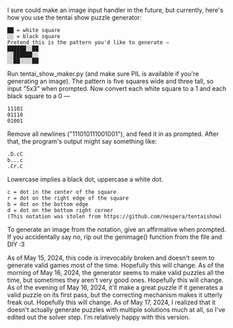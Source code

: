 I sure could make an image input handler in the future, but currently, here's how you use the tentai show puzzle generator:
```
██ = white square
░░ = black square
Pretend this is the pattern you'd like to generate —
██████░░██
░░██████░░
░░██░░░░██
```
Run tentai_show_maker.py (and make sure PIL is available if you're generating an image).
The pattern is five squares wide and three tall, so input "5x3" when prompted.
Now convert each white square to a 1 and each black square to a 0 —
```
11101
01110
01001
```
Remove all newlines ("111010111001001"), and feed it in as prompted.
After that, the program's output might say something like:
```
.D.cC
b...c
.Cr.C
```
Lowercase implies a black dot, uppercase a white dot.
```
c = dot in the center of the square
r = dot on the right edge of the square
b = dot on the bottom edge
d = dot on the bottom right corner
(This notation was stolen from https://github.com/nespera/tentaishow)
```
To generate an image from the notation, give an affirmative when prompted. If you accidentally say no, rip out the genimage() function from the file and DIY :3

As of May 15, 2024, this code is irrevocably broken and doesn't seem to generate valid games most of the time. Hopefully this will change.
As of the morning of May 16, 2024, the generator seems to make valid puzzles all the time, but sometimes they aren't very good ones. Hopefully this will change.
As of the evening of May 16, 2024, it'll make a great puzzle if it generates a valid puzzle on its first pass, but the correcting mechanism makes it utterly freak out. Hopefully this will change.
As of May 17, 2024, I realized that it doesn't actually generate puzzles with multiple solutions much at all, so I've edited out the solver step. I'm relatively happy with this version.
